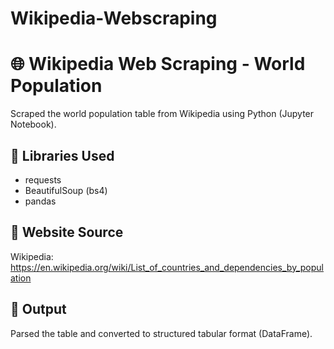 # Wikipedia-Webscraping

# 🌐 Wikipedia Web Scraping - World Population

Scraped the world population table from Wikipedia using Python (Jupyter Notebook).

## 🧰 Libraries Used
- requests
- BeautifulSoup (bs4)
- pandas

## 📄 Website Source
Wikipedia: https://en.wikipedia.org/wiki/List_of_countries_and_dependencies_by_population

## 🧪 Output
Parsed the table and converted to structured tabular format (DataFrame).

